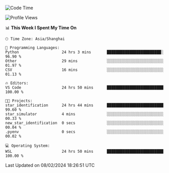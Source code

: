 <!--START_SECTION:waka-->
![Code Time](http://img.shields.io/badge/Code%20Time-1%2C510%20hrs%2037%20mins-blue)

![Profile Views](http://img.shields.io/badge/Profile%20Views-0-blue)

📊 **This Week I Spent My Time On** 

```text
🕑︎ Time Zone: Asia/Shanghai

💬 Programming Languages: 
Python                   24 hrs 3 mins       ████████████████████████░   96.90 % 
Other                    29 mins             ░░░░░░░░░░░░░░░░░░░░░░░░░   01.97 % 
CSV                      16 mins             ░░░░░░░░░░░░░░░░░░░░░░░░░   01.13 % 

🔥 Editors: 
VS Code                  24 hrs 50 mins      █████████████████████████   100.00 % 

🐱‍💻 Projects: 
star_identification      24 hrs 44 mins      █████████████████████████   99.60 % 
star_simulator           4 mins              ░░░░░░░░░░░░░░░░░░░░░░░░░   00.33 % 
new_star_identification  0 secs              ░░░░░░░░░░░░░░░░░░░░░░░░░   00.04 % 
.pyenv                   0 secs              ░░░░░░░░░░░░░░░░░░░░░░░░░   00.02 % 

💻 Operating System: 
WSL                      24 hrs 50 mins      █████████████████████████   100.00 % 
```


 Last Updated on 08/02/2024 18:26:51 UTC
<!--END_SECTION:waka-->
